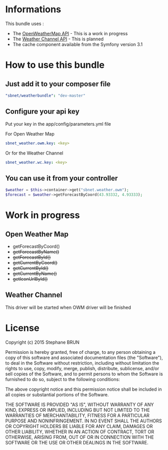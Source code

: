 # Informations

This bundle uses :
 * The [OpenWeatherMap API](http://openweathermap.org/api) - This is a work in progress
 * The [Weather Channel API](https://www.wunderground.com/weather/api) - This is planned
 * The cache component available from the Symfony version 3.1

# How to use this bundle

## Just add it to your composer file
```yaml
"sbnet/weatherbundle": "dev-master"
```

## Configure your api key
Put your key in the app/config/parameters.yml file

For Open Weather Map
```yaml
sbnet_weather.owm.key: <key>
```
Or for the Weather Channel
```yaml
sbnet_weather.wc.key: <key>
```

## You can use it from your controller
```php
$weather = $this->container->get("sbnet.weather.owm");
$forecast = $weather->getForecastByCoord(43.93332, 4.93333);
```

# Work in progress
## Open Weather Map
* getForecastByCoord()
* ~~getForecastByName()~~
* ~~getForecastById()~~
* ~~getCurrentByCoord()~~
* ~~getCurrentById()~~
* ~~getCurrentByName()~~
* ~~getIconUrlById()~~

## Weather Channel
This driver will be started when OWM driver will be finished

# License

Copyright (c) 2015 Stephane BRUN

Permission is hereby granted, free of charge, to any person obtaining a copy of this software and associated documentation files (the "Software"), to deal in the Software without restriction, including without limitation the rights to use, copy, modify, merge, publish, distribute, sublicense, and/or sell copies of the Software, and to permit persons to whom the Software is furnished to do so, subject to the following conditions:

The above copyright notice and this permission notice shall be included in all copies or substantial portions of the Software.

THE SOFTWARE IS PROVIDED "AS IS", WITHOUT WARRANTY OF ANY KIND, EXPRESS OR IMPLIED, INCLUDING BUT NOT LIMITED TO THE WARRANTIES OF MERCHANTABILITY, FITNESS FOR A PARTICULAR PURPOSE AND NONINFRINGEMENT. IN NO EVENT SHALL THE AUTHORS OR COPYRIGHT HOLDERS BE LIABLE FOR ANY CLAIM, DAMAGES OR OTHER LIABILITY, WHETHER IN AN ACTION OF CONTRACT, TORT OR OTHERWISE, ARISING FROM, OUT OF OR IN CONNECTION WITH THE SOFTWARE OR THE USE OR OTHER DEALINGS IN THE SOFTWARE.
